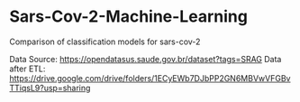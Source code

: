 # Sars-Cov-2-Machine-Learning
 Comparison of classification models for sars-cov-2
 
 Data Source: https://opendatasus.saude.gov.br/dataset?tags=SRAG
 Data after ETL: https://drive.google.com/drive/folders/1ECyEWb7DJbPP2GN6MBVwVFGBvTTiqsL9?usp=sharing
